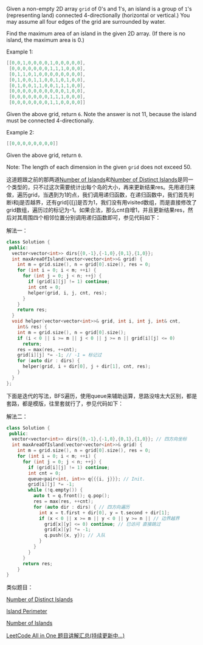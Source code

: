 Given a non-empty 2D array `grid` of 0's and 1's, an island is a group of `1`'s (representing land) connected 4-directionally (horizontal or vertical.) You may assume all four edges of the grid are surrounded by water.

Find the maximum area of an island in the given 2D array. (If there is no island, the maximum area is 0.)

Example 1:

```cpp
[[0,0,1,0,0,0,0,1,0,0,0,0,0],
 [0,0,0,0,0,0,0,1,1,1,0,0,0],
 [0,1,1,0,1,0,0,0,0,0,0,0,0],
 [0,1,0,0,1,1,0,0,1,0,1,0,0],
 [0,1,0,0,1,1,0,0,1,1,1,0,0],
 [0,0,0,0,0,0,0,0,0,0,1,0,0],
 [0,0,0,0,0,0,0,1,1,1,0,0,0],
 [0,0,0,0,0,0,0,1,1,0,0,0,0]]
```

Given the above grid, return `6`. Note the answer is not 11, because the island must be connected 4-directionally.

Example 2:

```cpp
[[0,0,0,0,0,0,0,0]]
```

Given the above grid, return `0`.

Note: The length of each dimension in the given `grid` does not exceed 50.

这道题跟之前的那两道[Number of Islands](http://www.cnblogs.com/grandyang/p/4402656.html)和[Number of Distinct Islands](http://www.cnblogs.com/grandyang/p/7698778.html)是同一个类型的，只不过这次需要统计出每个岛的大小，再来更新结果res。先用递归来做，遍历grid，当遇到为1的点，我们调用递归函数，在递归函数中，我们首先判断i和j是否越界，还有grid\[i\]\[j\]是否为1，我们没有用visited数组，而是直接修改了grid数组，遍历过的标记为-1。如果合法，那么cnt自增1，并且更新结果res，然后对其周围四个相邻位置分别调用递归函数即可，参见代码如下：

解法一：

```cpp
class Solution {
 public:
  vector<vector<int>> dirs{{0,-1},{-1,0},{0,1},{1,0}};
  int maxAreaOfIsland(vector<vector<int>>& grid) {
    int m = grid.size(), n = grid[0].size(), res = 0;
    for (int i = 0; i < m; ++i) {
      for (int j = 0; j < n; ++j) {
        if (grid[i][j] != 1) continue;
        int cnt = 0;
        helper(grid, i, j, cnt, res);
      }
    }
    return res;
  }
  void helper(vector<vector<int>>& grid, int i, int j, int& cnt,
    int& res) {
    int m = grid.size(), n = grid[0].size();
    if (i < 0 || i >= m || j < 0 || j >= n || grid[i][j] <= 0)
      return;
    res = max(res, ++cnt);
    grid[i][j] *= -1; // -1 = 标记过
    for (auto dir : dirs) {
      helper(grid, i + dir[0], j + dir[1], cnt, res);
    }
  }
};
```

下面是迭代的写法，BFS遍历，使用queue来辅助运算，思路没啥太大区别，都是套路，都是模版，往里套就行了，参见代码如下：

解法二：

```cpp
class Solution {
 public:
  vector<vector<int>> dirs{{0,-1},{-1,0},{0,1},{1,0}}; // 四方向坐标
  int maxAreaOfIsland(vector<vector<int>>& grid) {
    int m = grid.size(), n = grid[0].size(), res = 0;
    for (int i = 0; i < m; ++i) {
      for (int j = 0; j < n; ++j) {
        if (grid[i][j] != 1) continue;
        int cnt = 0;
        queue<pair<int, int>> q{{{i, j}}}; // Init.
        grid[i][j] *= -1;
        while (!q.empty()) {
          auto t = q.front(); q.pop();
          res = max(res, ++cnt);
          for (auto dir : dirs) { // 四方向遍历
            int x = t.first + dir[0], y = t.second + dir[1];
            if (x < 0 || x >= m || y < 0 || y >= n || // 边界越界
              grid[x][y] <= 0) continue; // 已访问 直接跳过
              grid[x][y] *= -1;
              q.push({x, y}); // 入队
            }
          }
        }
      }
      return res;
    }
}
```

类似题目：

[Number of Distinct Islands](http://www.cnblogs.com/grandyang/p/7698778.html)

[Island Perimeter](http://www.cnblogs.com/grandyang/p/6096138.html)

[Number of Islands](http://www.cnblogs.com/grandyang/p/4402656.html)

[LeetCode All in One 题目讲解汇总(持续更新中...)](http://www.cnblogs.com/grandyang/p/4606334.html)
